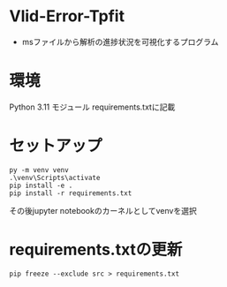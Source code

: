 # Vlid-Error-Tpfit
- msファイルから解析の進捗状況を可視化するプログラム


# 環境
Python 3.11
モジュール requirements.txtに記載

# セットアップ
```
py -m venv venv
.\venv\Scripts\activate
pip install -e .
pip install -r requirements.txt
```

その後jupyter notebookのカーネルとしてvenvを選択

# requirements.txtの更新
```
pip freeze --exclude src > requirements.txt
```